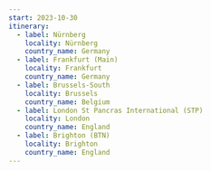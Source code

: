 ```yaml
---
start: 2023-10-30
itinerary:
  - label: Nürnberg
    locality: Nürnberg
    country_name: Germany
  - label: Frankfurt (Main)
    locality: Frankfurt
    country_name: Germany
  - label: Brussels-South
    locality: Brussels
    country_name: Belgium
  - label: London St Pancras International (STP)
    locality: London
    country_name: England
  - label: Brighton (BTN)
    locality: Brighton
    country_name: England
---
```


